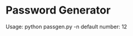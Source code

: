 Password Generator
==================

Usage: python passgen.py -n <Number of characters>
  default number: 12
  
 
